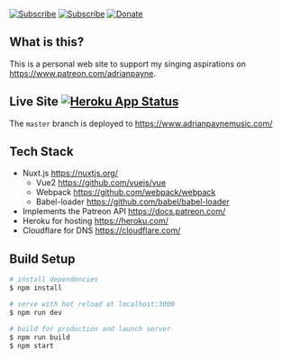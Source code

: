 [![Subscribe](https://img.shields.io/badge/Subscribe-Patreon-orange.svg)](https://www.patreon.com/bePatron?c=560812) [![Subscribe](https://img.shields.io/badge/Subscribe-Youtube-red.svg)](https://www.youtube.com/watch?v=SGlx27Iu8xA)
[![Donate](https://img.shields.io/badge/Donate-PayPal-blue.svg)](https://paypal.me/paynepay) 

## What is this?
This is a personal web site to support my singing aspirations on https://www.patreon.com/adrianpayne.

## Live Site [![Heroku App Status](http://heroku-shields.herokuapp.com/adrian-payne-music)](https://www.adrianpaynemusic.com/)
The `master` branch is deployed to https://www.adrianpaynemusic.com/

## Tech Stack
- Nuxt.js https://nuxtjs.org/
  - Vue2 https://github.com/vuejs/vue
  - Webpack https://github.com/webpack/webpack
  - Babel-loader https://github.com/babel/babel-loader
- Implements the Patreon API https://docs.patreon.com/
- Heroku for hosting https://heroku.com/
- Cloudflare for DNS https://cloudflare.com/
  
## Build Setup

``` bash
# install dependencies
$ npm install

# serve with hot reload at localhost:3000
$ npm run dev

# build for production and launch server
$ npm run build
$ npm start
```
